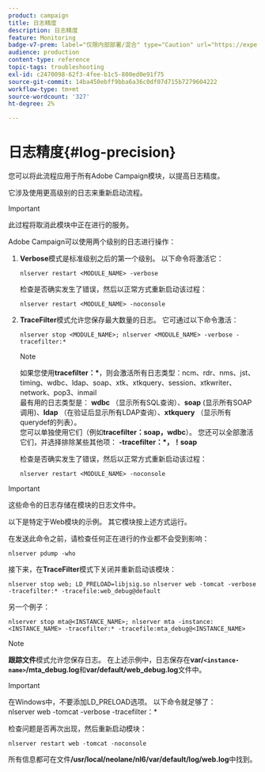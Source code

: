 ```yaml
---
product: campaign
title: 日志精度
description: 日志精度
feature: Monitoring
badge-v7-prem: label="仅限内部部署/混合" type="Caution" url="https://experienceleague.adobe.com/docs/campaign-classic/using/installing-campaign-classic/architecture-and-hosting-models/hosting-models-lp/hosting-models.html?lang=zh-Hans" tooltip="仅适用于内部部署和混合部署"
audience: production
content-type: reference
topic-tags: troubleshooting
exl-id: c2470098-62f3-4fee-b1c5-800ed0e91f75
source-git-commit: 14ba450ebff9bba6a36c0df07d715b7279604222
workflow-type: tm+mt
source-wordcount: '327'
ht-degree: 2%

---
```


# 日志精度{#log-precision}



您可以将此流程应用于所有Adobe Campaign模块，以提高日志精度。

它涉及使用更高级别的日志来重新启动流程。

>[!IMPORTANT]
>
>此过程将取消此模块中正在进行的服务。

Adobe Campaign可以使用两个级别的日志进行操作：

1. **Verbose**&#x200B;模式是标准级别之后的第一个级别。 以下命令将激活它：

   ```
   nlserver restart <MODULE_NAME> -verbose 
   ```

   检查是否确实发生了错误，然后以正常方式重新启动该过程：

   ```
   nlserver restart <MODULE_NAME> -noconsole
   ```

1. **TraceFilter**&#x200B;模式允许您保存最大数量的日志。 它可通过以下命令激活：

   ```
   nlserver stop <MODULE_NAME>; nlserver <MODULE_NAME> -verbose -tracefilter:*
   ```

   >[!NOTE]
   >
   >如果您使用&#x200B;**tracefilter：&#42;**，则会激活所有日志类型：ncm、rdr、nms、jst、timing、wdbc、ldap、soap、xtk、xtkquery、session、xtkwriter、network、pop3、inmail\
   >最有用的日志类型是： **wdbc** （显示所有SQL查询）、**soap** (显示所有SOAP调用)、**ldap** （在验证后显示所有LDAP查询）、**xtkquery** （显示所有querydef的列表）。\
   >您可以单独使用它们（例如&#x200B;**tracefilter：soap，wdbc**）。 您还可以全部激活它们，并选择排除某些其他项： **-tracefilter：&#42;，！soap**

   检查是否确实发生了错误，然后以正常方式重新启动该过程：

   ```
   nlserver restart <MODULE_NAME> -noconsole
   ```

>[!IMPORTANT]
>
>这些命令的日志存储在模块的日志文件中。

以下是特定于Web模块的示例。 其它模块按上述方式运行。

在发送此命令之前，请检查任何正在进行的作业都不会受到影响：

```
nlserver pdump -who
```

接下来，在&#x200B;**TraceFilter**&#x200B;模式下关闭并重新启动该模块：

```
nlserver stop web; LD_PRELOAD=libjsig.so nlserver web -tomcat -verbose -tracefilter:* -tracefile:web_debug@default
```

另一个例子：

```
nlserver stop mta@<INSTANCE_NAME>; nlserver mta -instance:<INSTANCE_NAME> -tracefilter:* -tracefile:mta_debug@<INSTANCE_NAME>
```

>[!NOTE]
>
>**跟踪文件**&#x200B;模式允许您保存日志。 在上述示例中，日志保存在&#x200B;**var/`<instance-name>`/mta_debug.log**&#x200B;和&#x200B;**var/default/web_debug.log**&#x200B;文件中。

>[!IMPORTANT]
>
>在Windows中，不要添加LD_PRELOAD选项。 以下命令就足够了：\
>nlserver web -tomcat -verbose -tracefilter：&#42;

检查问题是否再次出现，然后重新启动模块：

```
nlserver restart web -tomcat -noconsole
```

所有信息都可在文件&#x200B;**/usr/local/neolane/nl6/var/default/log/web.log**&#x200B;中找到。
